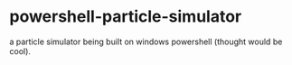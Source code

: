 # powershell-particle-simulator
a particle simulator being built on windows powershell (thought would be cool).
